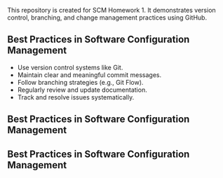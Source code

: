 This repository is created for SCM Homework 1. It demonstrates version control, branching, and change management practices using GitHub.

## Best Practices in Software Configuration Management
- Use version control systems like Git.
- Maintain clear and meaningful commit messages.
- Follow branching strategies (e.g., Git Flow).
- Regularly review and update documentation.
- Track and resolve issues systematically.
## Best Practices in Software Configuration Management
## Best Practices in Software Configuration Management
